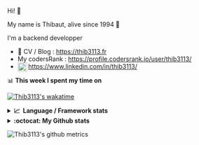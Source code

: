 Hi! 👋

My name is Thibaut, alive since 1994 🍷

I'm a backend developper

-   📝 CV / Blog : https://thib3113.fr
-   My codersRank : https://profile.codersrank.io/user/thib3113/
-   <a href="https://www.linkedin.com/in/thib3113/"><img align="left" alt="Thib3113's Linkedin" width="21px" src="https://raw.githubusercontent.com/peterthehan/peterthehan/master/assets/linkedin.svg" /></a> https://www.linkedin.com/in/thib3113/

📊 **This week I spent my time on**

[![Thib3113's wakatime](https://github-readme-stats.vercel.app/api/wakatime?username=thib3113&layout=default&theme=dracula&langs_count=6&hide_title=true&hide_border=true)](https://wakatime.com/@thib3113)

<details>
  <summary><b>📈&nbsp;&nbsp;Language&nbsp;/&nbsp;Framework stats</b></summary>
  <br/>  
  <a href='https://profile.codersrank.io/user/thib3113/'>
  <img src='http://cr-skills-chart-widget.azurewebsites.net/api/api?username=thib3113&padding=30&skills=php,batchfile,javascript,less,mysql,reactjs,scss,shell,typescript,vue'>
  </a>
</details>

<details>
  <summary><b>:octocat: My Github stats</b></summary>
  <br/>  
  
  <img src="https://github-readme-stats.vercel.app/api?username=thib3113&theme=dracula&show_icons=true&" alt="Thib3113's GitHub stats" />

<!--START_SECTION:activity-->

1. 🎉 Merged PR [#45](https://github.com/thib3113/vban/pull/45) in [thib3113/vban](https://github.com/thib3113/vban)
2. 💪 Opened PR [#1](https://github.com/centreon/centreon-grafana-datasource/pull/1) in [centreon/centreon-grafana-datasource](https://github.com/centreon/centreon-grafana-datasource)
3. 🗣 Commented on [#8](https://github.com/Farzin-Firoozi/react-modern-drawer/issues/8) in [Farzin-Firoozi/react-modern-drawer](https://github.com/Farzin-Firoozi/react-modern-drawer)
4. 💪 Opened PR [#9](https://github.com/Farzin-Firoozi/react-modern-drawer/pull/9) in [Farzin-Firoozi/react-modern-drawer](https://github.com/Farzin-Firoozi/react-modern-drawer)
5. 🗣 Commented on [#289](https://github.com/uiwjs/react-codemirror/issues/289) in [uiwjs/react-codemirror](https://github.com/uiwjs/react-codemirror)
 <!--END_SECTION:activity-->

</details>

![Thib3113's github metrics](https://gist.githubusercontent.com/thib3113/83a96e16f8bca103f1b0e376186c66ec/raw/github-metrics.svg)
